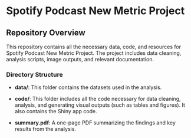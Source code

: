 # Spotify Podcast New Metric Project

## Repository Overview

This repository contains all the necessary data, code, and resources for Spotify Podcast New Metric Project. The project includes data cleaning, analysis scripts, image outputs, and relevant documentation.

### Directory Structure

-   **data/**: This folder contains the datasets used in the analysis. 

-   **code/**: This folder includes all the code necessary for data cleaning, analysis, and generating visual outputs (such as tables and figures). It also contains the Shiny app code.

-   **summary.pdf**: A one-page PDF summarizing the findings and key results from the analysis.
